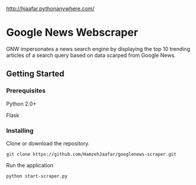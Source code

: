http://hjaafar.pythonanywhere.com/

# Google News Webscraper 

GNW impersonates a news search engine by displaying the top 10 trending articles of a search query based on data scarped from Google News.

## Getting Started


### Prerequisites

Python 2.0+

Flask

### Installing

Clone or download the repository.

```
git clone https://github.com/HamzehJaafar/googlenews-scraper.git
```

Run the application

```
python start-scraper.py
```
